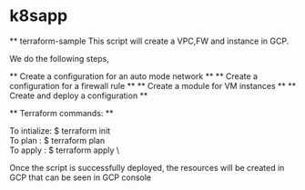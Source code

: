# k8sapp

** terraform-sample
This script will create a VPC,FW and instance in GCP.

We do the following steps,

** Create a configuration for an auto mode network **
** Create a configuration for a firewall rule **
** Create a module for VM instances **
** Create and deploy a configuration **

** Terraform commands: **

To intialize: $ terraform init \
To plan     : $ terraform plan \
To apply    : $ terraform apply \

Once the script is successfully deployed, the resources will be created in GCP that can be seen in GCP console
